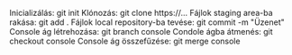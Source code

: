 Inicializálás:                      git init
Klónozás:                           git clone https://...
Fájlok staging area-ba rakása:      git add .
Fájlok local repository-ba tevése:  git commit -m "Üzenet"
Console ág létrehozása:             git branch console
Condole ágba átmenés:               git checkout console
Console ág összefűzése:             git merge console